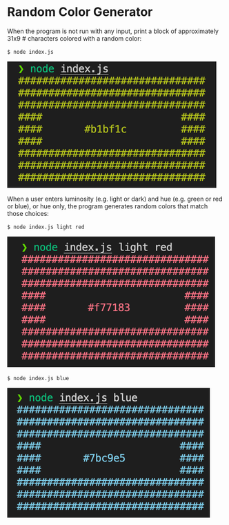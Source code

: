 # Random Color Generator

When the program is not run with any input, print a block of approximately 31x9 # characters colored with a random color:

```bash
$ node index.js
```

![random-color-generator](random-color.jpg)

When a user enters luminosity (e.g. light or dark) and hue (e.g. green or red or blue), or hue only, the program generates random colors that match those choices:

```bash
$ node index.js light red
```

![random-color-generator](light-red.jpg)

```bash
$ node index.js blue
```

![random-color-generator](blue.jpg)
